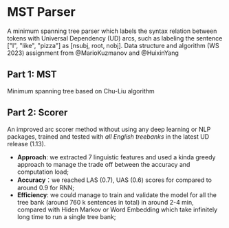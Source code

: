 
# MST Parser

A minimum spanning tree parser which labels the syntax relation between tokens with Universal Dependency (UD) arcs, such as labeling the sentence ["I", "like", "pizza"] as [nsubj, root, nobj]. Data structure and algorithm (WS 2023) assignment from @MarioKuzmanov and @HuixinYang


## Part 1: MST

Minimum spanning tree based on Chu-Liu algorithm


## Part 2: Scorer

An improved arc scorer method without using any deep learning or NLP packages, trained and tested with _all English treebanks_ in the latest UD release (1.13).
- **Approach**: we extracted 7 linguistic features and used a kinda greedy approach to manage the trade off between the accuracy and computation load;
- **Accuracy**：we reached LAS (0.7), UAS (0.6) scores for compared to around 0.9 for RNN; 
- **Efficiency**: we could manage to train and validate the model for all the tree bank (around 760 k sentences in total) in around 2-4 min, compared with Hiden Markov or Word Embedding which take infinitely long time to run a single tree bank;
